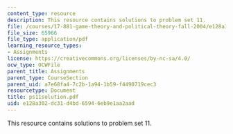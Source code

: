 ```yaml
---
content_type: resource
description: This resource contains solutions to problem set 11.
file: /courses/17-881-game-theory-and-political-theory-fall-2004/e128a302dc31d4bd65946eb9e1aa2aad_ps11solution.pdf
file_size: 65966
file_type: application/pdf
learning_resource_types:
- Assignments
license: https://creativecommons.org/licenses/by-nc-sa/4.0/
ocw_type: OCWFile
parent_title: Assignments
parent_type: CourseSection
parent_uid: a7e68fa4-7c2b-1a94-1b59-f4490719cec3
resourcetype: Document
title: ps11solution.pdf
uid: e128a302-dc31-d4bd-6594-6eb9e1aa2aad
---
```

This resource contains solutions to problem set 11.